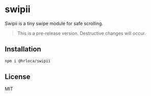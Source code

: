 # swipii

Swipii is a tiny swipe module for safe scrolling.

> This is a pre-release version. Destructive changes will occur.

## Installation

```sh
npm i @hrloca/swipii
```

## License

MIT
